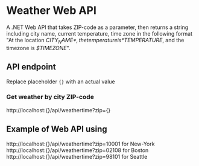 # Weather Web API
A .NET Web API that takes ZIP-code as a parameter, then returns a string including city name, current temperature, time zone in the following format "At the location *$CITY_NAME*, the temperature is *$TEMPERATURE*, and the timezone is *$TIMEZONE*".

## API endpoint
Replace placeholder `{}` with an actual value

### Get weather by city ZIP-code
http://localhost:{}/api/weathertime?zip={}

## Example of Web API using
http://localhost:{}/api/weathertime?zip=10001 for New-York  
http://localhost:{}/api/weathertime?zip=02108 for Boston  
http://localhost:{}/api/weathertime?zip=98101 for Seattle  